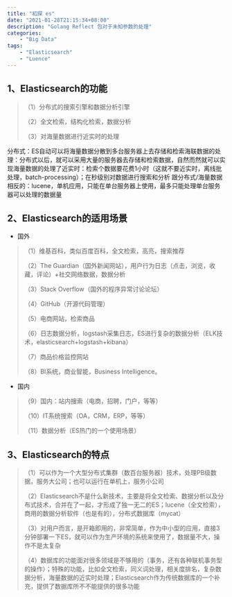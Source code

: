 ```yaml
---
title: "初探 es"
date: "2021-01-28T21:15:34+08:00"
description: "Golang Reflect 包对于未知参数的处理"
categories:
    - "Big Data"
tags:
    - "Elasticsearch"
    - "Luence"
---
```


## 1、Elasticsearch的功能
>（1）分布式的搜索引擎和数据分析引擎
>
>（2）全文检索，结构化检索，数据分析
>
>（3）对海量数据进行近实时的处理

 分布式：ES自动可以将海量数据分散到多台服务器上去存储和检索海联数据的处理：分布式以后，就可以采用大量的服务器去存储和检索数据，自然而然就可以实现海量数据的处理了近实时：检索个数据要花费1小时（这就不要近实时，离线批处理，batch-processing）；在秒级别对数据进行搜索和分析
 跟分布式/海量数据相反的：lucene，单机应用，只能在单台服务器上使用，最多只能处理单台服务器可以处理的数据量

## 2、Elasticsearch的适用场景

 - 国外
>（1）维基百科，类似百度百科，全文检索，高亮，搜索推荐
>
>（2）The Guardian（国外新闻网站），用户行为日志（点击，浏览，收藏，评论）+社交网络数据，数据分析
>
>（3）Stack Overflow（国外的程序异常讨论论坛）
>
>（4）GitHub（开源代码管理）
>
>（5）电商网站，检索商品
>
>（6）日志数据分析，logstash采集日志，ES进行复杂的数据分析（ELK技术，elasticsearch+logstash+kibana）
>
>（7）商品价格监控网站
>
>（8）BI系统，商业智能，Business Intelligence。

 - 国内

>（9）国内：站内搜索（电商，招聘，门户，等等）
>
>（10）IT系统搜索（OA，CRM，ERP，等等）
>
>（11）数据分析（ES热门的一个使用场景）

## 3、Elasticsearch的特点

>（1）可以作为一个大型分布式集群（数百台服务器）技术，处理PB级数据，服务大公司；也可以运行在单机上，服务小公司
>
>（2）Elasticsearch不是什么新技术，主要是将全文检索、数据分析以及分布式技术，合并在了一起，才形成了独一无二的ES；lucene（全文检索），商用的数据分析软件（也是有的），分布式数据库（mycat）
>
>（3）对用户而言，是开箱即用的，非常简单，作为中小型的应用，直接3分钟部署一下ES，就可以作为生产环境的系统来使用了，数据量不大，操作不是太复杂
>
>（4）数据库的功能面对很多领域是不够用的（事务，还有各种联机事务型的操作）；特殊的功能，比如全文检索，同义词处理，相关度排名，复杂数据分析，海量数据的近实时处理；Elasticsearch作为传统数据库的一个补充，提供了数据库所不不能提供的很多功能